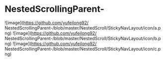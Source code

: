 # NestedScrollingParent-
![image](https://github.com/yufeilong92/ NestedScrollingParent-/blob/master/NestedScroll/StickyNavLayout/icon/a.png)
![image](https://github.com/yufeilong92/ NestedScrollingParent-/blob/master/NestedScroll/StickyNavLayout/icon/b.png)
![image](https://github.com/yufeilong92/ NestedScrollingParent-/blob/master/NestedScroll/StickyNavLayout/icon/c.png)
